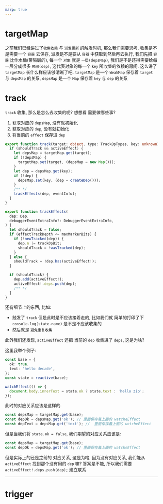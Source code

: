 ```yaml
---
marp: true
---
```


# targetMap

之前我们已经讲过了`收集依赖` 与 `派发更新` 的触发时机, 那么我们需要思考, 收集是不是需要一个 `容器` 去保存, 派发是不是要从 `容器` 中获取到然后再去执行, 我们先把 `容器` 比作水桶(带隔层的), 每一个 `对象` 就是 `一层(depsMap)`, 我们是不是还得需要给每一层分成很多 `房间(dep)`, 这代表对象的每一个 `key` 所收集的依赖的房间. 这么讲了 `targetMap` 长什么样应该够清晰了吧. `targetMap` 是一个 `WeakMap` 保存着 `target` 与 `depsMap` 的关系, `depsMap` 是一个 `Map` 保存着 `key` 与 `dep` 的关系

# track

`track` 收集, 那么是怎么去收集的呢? 想想看 需要做哪些事?

1. 获取对应的 `depsMap`, 没有就初始化
2. 获取对应的 `dep`, 没有就初始化
3. 将当前的 `effect` 保存进 `dep`

```typescript
export function track(target: object, type: TrackOpTypes, key: unknown) {
  if (shouldTrack && activeEffect) {
    let depsMap = targetMap.get(target);
    if (!depsMap) {
      targetMap.set(target, (depsMap = new Map()));
    }
    let dep = depsMap.get(key);
    if (!dep) {
      depsMap.set(key, (dep = createDep()));
    }
    /** */
    trackEffects(dep, eventInfo);
  }
}

export function trackEffects(
  dep: Dep,
  debuggerEventExtraInfo?: DebuggerEventExtraInfo,
) {
  let shouldTrack = false;
  if (effectTrackDepth <= maxMarkerBits) {
    if (!newTracked(dep)) {
      dep.n |= trackOpBit;
      shouldTrack = !wasTracked(dep);
    }
  } else {
    shouldTrack = !dep.has(activeEffect!);
  }

  if (shouldTrack) {
    dep.add(activeEffect!);
    activeEffect!.deps.push(dep);
    /** */
  }
}
```

还有细节上的东西, 比如:

- 触发了 `track` 但是此时是不应该接着走的, 比如我们就 简单的打印了下 `console.log(state.name)` 是不是不应该收集的
- 然后就是 `避免重复收集`

此外我们还发现, `activeEffect` 还把 当前的 `dep` 收集进了 `deps`, 这是为啥?

这里我举个例子:

```typescript
const base = {
  ok: true,
  text: 'hello decade',
};
const state = reactive(base);

watchEffect(() => {
  document.body.innerText = state.ok ? state.text : 'hello zio';
});
```

此时的对应关系应该是这样的:

```typescript
const depsMap = targetMap.get(base);
const depOk = depsMap.get('ok'); // 里面保存着上面的 watcheEffect
const depText = depsMap.get('text'); //  里面保存着上面的 watcheEffect
```

但是当我们将 `state.ok = false`, 我们期望的对应关系应该是:

```typescript
const depsMap = targetMap.get(base);
const depOk = depsMap.get('ok'); // 里面保存着上面的 watcheEffect
```

但是实际上的还是之前的 对应关系, 这是为啥, 因为没有对应关系, 我们能从 `activeEffect` 找到那个没有用的 `dep` 嘛? 答案是不能,
所以我们需要 `activeEffect!.deps.push(dep);` 建立联系

---

# trigger
